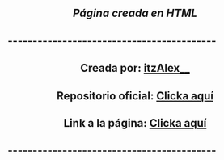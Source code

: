 <h2 style="text-align: center;"><strong><em>Página creada en HTML</strong></em></h2>
<h2><strong>------------------------------------------</strong></h2>
<h2 style="text-align: center;"><strong>Creada por: <a href="https://github.com/itzAlex/">itzAlex__</a></strong></h2>
<h2 style="text-align: center;"><strong>Repositorio oficial: <a href="https://github.com/itzAlex/itzalex.github.io">Clicka aquí</a></strong></h2>
<h2 style="text-align: center;"><strong>Link a la página: <a href="https://itzalex.github.io">Clicka aquí</a></strong></h2>
<h2><strong>------------------------------------------</strong></h2>
